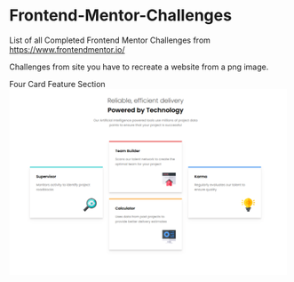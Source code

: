 # Frontend-Mentor-Challenges
List of all Completed Frontend Mentor Challenges from 
https://www.frontendmentor.io/

Challenges from site you have to recreate a website from a png image.


Four Card Feature Section 
<img width="500" alt="Four Card Feature Section" src="https://raw.githubusercontent.com/codebyjustin/Frontend-Mentor-Challenges/master/Four%20Card%20Feature%20Section/Capture.PNG">
